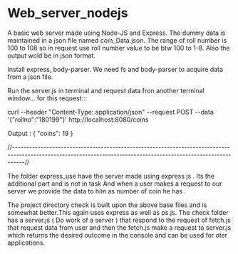 # Web_server_nodejs

A basic web server made using Node-JS  and Express.
The dummy data is maintained in a json file named coin_Data.json.
The range of roll number is 100 to 108 so in request use roll number value to be btw 100 to 1-8.
Also the output wold be in json format.

Install express, body-parser. We need fs and body-parser to acquire data from a json file.

Run the server.js in terminal and request data fron another terminal window...
for this request:::

curl --header "Content-Type: application/json" --request POST  --data '{"rollno":"180199"}'   http://localhost:8080/coins

Output : 
{
  "coins": 19
}

//----------------------------------------------------------------------------------------------------------------------------------------------------------------//

The folder express_use have the server made using express js . Its the additional part and is not in task
And when a user makes a request to our server we provide the data to him as number of coin he has .

The project directory check is built upon the above base files and is somewhat better.This again uses express as well as ps.js. 
The check folder has a server.js ( Do work of a server ) that respond to the request of fetch.js that request data from user and then the fetch.js make a request to server.js which returns the desired outcome in the console and can be used for oter applications.

